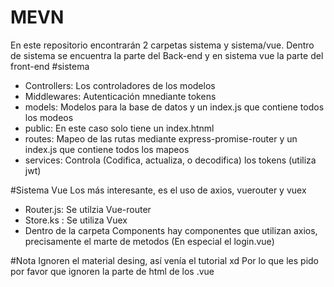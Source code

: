 # MEVN
En este repositorio encontrarán 2 carpetas sistema y sistema/vue. 
Dentro de sistema se encuentra la parte del Back-end y en sistema vue la parte del front-end
#sistema
- Controllers: Los controladores de los modelos
- Middlewares: Autenticación mnediante tokens
- models: Modelos para la base de datos y un index.js que contiene todos los modeos
- public: En este caso solo tiene un index.htnml
- routes: Mapeo de las rutas mediante express-promise-router y un index.js que contiene todos los mapeos
- services: Controla (Codifica, actualiza, o decodifica) los tokens (utiliza jwt)

#Sistema Vue
Los más interesante, es el uso de axios, vuerouter y vuex
- Router.js: Se utilzia Vue-router
- Store.ks : Se utiliza Vuex
- Dentro de la carpeta Components hay componentes que utilizan axios, precisamente el marte de metodos (En especial el login.vue)

#Nota
Ignoren el material desing, así venía el tutorial xd
Por lo que les pido por favor que ignoren la parte de html de los .vue
